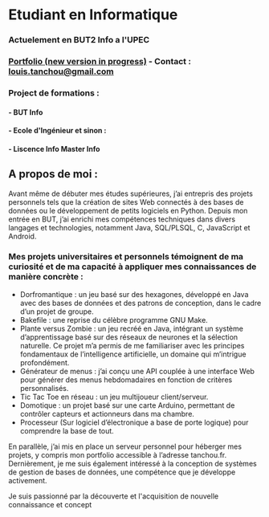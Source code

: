 # Etudiant en Informatique
### Actuelement en BUT2 Info a l'UPEC

### [Portfolio (new version in progress)](https://tanchou.fr) - Contact : louis.tanchou@gmail.com

### Project de formations :
#### - BUT Info
#### - Ecole d'Ingénieur et sinon :
#### - Liscence Info Master Info

## A propos de moi : 
Avant même de débuter mes études supérieures, j’ai entrepris des projets personnels tels que la création de sites Web connectés à des bases de données ou le développement de petits logiciels en Python. Depuis mon entrée en BUT, j’ai enrichi mes compétences techniques dans divers langages et technologies, notamment Java, SQL/PLSQL, C, JavaScript et Android.

### Mes projets universitaires et personnels témoignent de ma curiosité et de ma capacité à appliquer mes connaissances de manière concrète :
- Dorfromantique : un jeu basé sur des hexagones, développé en Java avec des bases de données et des patrons de conception, dans le cadre d’un projet de groupe.
- Bakefile : une reprise du célèbre programme GNU Make.
- Plante versus Zombie : un jeu recréé en Java, intégrant un système d’apprentissage basé sur des réseaux de neurones et la sélection naturelle. Ce projet m’a permis de me familiariser avec les principes fondamentaux de l’intelligence artificielle, un domaine qui m’intrigue profondément.
- Générateur de menus : j’ai conçu une API couplée à une interface Web pour générer des menus hebdomadaires en fonction de critères personnalisés.
- Tic Tac Toe en réseau : un jeu multijoueur client/serveur.
- Domotique : un projet basé sur une carte Arduino, permettant de contrôler capteurs et actionneurs dans ma chambre.
- Processeur (Sur logiciel d’électronique a base de porte logique) pour comprendre la base de tout.

En parallèle, j’ai mis en place un serveur personnel pour héberger mes projets, y compris mon portfolio accessible à l’adresse tanchou.fr. Dernièrement, je me suis également intéressé à la conception de systèmes de gestion de bases de données, une compétence que je développe activement.

Je suis passionné par la découverte et l'acquisition de nouvelle connaissance et concept
